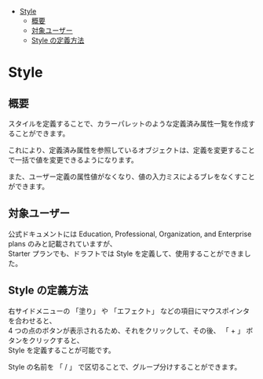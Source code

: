 - [Style](#style)
  - [概要](#概要)
  - [対象ユーザー](#対象ユーザー)
  - [Style の定義方法](#style-の定義方法)


# Style

## 概要

スタイルを定義することで、カラーパレットのような定義済み属性一覧を作成することができます。

これにより、定義済み属性を参照しているオブジェクトは、定義を変更することで一括で値を変更できるようになります。

また、ユーザー定義の属性値がなくなり、値の入力ミスによるブレをなくすことができます。


## 対象ユーザー

公式ドキュメントには Education, Professional, Organization, and Enterprise plans のみと記載されていますが、  
Starter プランでも、ドラフトでは Style を定義して、使用することができました。


## Style の定義方法

右サイドメニューの 「塗り」 や 「エフェクト」 などの項目にマウスポインタを合わせると、  
4 つの点のボタンが表示されるため、それをクリックして、その後、 「 + 」 ボタンをクリックすると、  
Style を定義することが可能です。

Style の名前を 「 / 」 で区切ることで、グループ分けすることができます。




